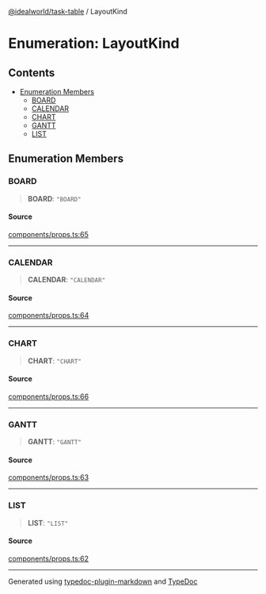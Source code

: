 [@idealworld/task-table](../exports.md) / LayoutKind

# Enumeration: LayoutKind

## Contents

- [Enumeration Members](LayoutKind.md#enumeration-members)
  - [BOARD](LayoutKind.md#board)
  - [CALENDAR](LayoutKind.md#calendar)
  - [CHART](LayoutKind.md#chart)
  - [GANTT](LayoutKind.md#gantt)
  - [LIST](LayoutKind.md#list)

## Enumeration Members

### BOARD

> **BOARD**: `"BOARD"`

#### Source

[components/props.ts:65](https://github.com/ideal-world/task-table/blob/b775b5f/src/components/props.ts#L65)

***

### CALENDAR

> **CALENDAR**: `"CALENDAR"`

#### Source

[components/props.ts:64](https://github.com/ideal-world/task-table/blob/b775b5f/src/components/props.ts#L64)

***

### CHART

> **CHART**: `"CHART"`

#### Source

[components/props.ts:66](https://github.com/ideal-world/task-table/blob/b775b5f/src/components/props.ts#L66)

***

### GANTT

> **GANTT**: `"GANTT"`

#### Source

[components/props.ts:63](https://github.com/ideal-world/task-table/blob/b775b5f/src/components/props.ts#L63)

***

### LIST

> **LIST**: `"LIST"`

#### Source

[components/props.ts:62](https://github.com/ideal-world/task-table/blob/b775b5f/src/components/props.ts#L62)

***

Generated using [typedoc-plugin-markdown](https://www.npmjs.com/package/typedoc-plugin-markdown) and [TypeDoc](https://typedoc.org/)
